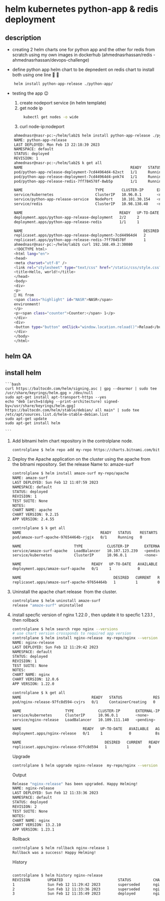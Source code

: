 # helm kubernetes python-app & redis deployment

## description

- creating 2 helm charts one for python app and the other for redis from scratch using my own images in dockerhub (ahmednasrhassan/redis - ahmednasrhassan/devops-challenge)

- define python app helm chart to be depnedent on redis chart to install both using one line :rocket: :rocket:

```bash
    helm install python-app-release ./python-app/
```

- testing the app :wink:
    1. create nodeport service (in helm template)
    2. get node ip

    ```bash
         kubectl get nodes -o wide
    ```
    3. curl node-ip:nodeport 

```bash
    ahmednasr@nasr-pc:~/helm/lab2$ helm install python-app-release ./python-app/
    NAME: python-app-release
    LAST DEPLOYED: Mon Feb 13 22:18:39 2023
    NAMESPACE: default
    STATUS: deployed
    REVISION: 1
    ahmednasr@nasr-pc:~/helm/lab2$ k get all
    NAME                                                 READY   STATUS    RESTARTS   AGE
    pod/python-app-release-deployment-7cd44964d4-62xct   1/1     Running   0          10s
    pod/python-app-release-deployment-7cd44964d4-pnk74   1/1     Running   0          10s
    pod/python-app-release-redis-7ff784578f-8wb5p        1/1     Running   0          10s

    NAME                                 TYPE        CLUSTER-IP      EXTERNAL-IP   PORT(S)          AGE
    service/kubernetes                   ClusterIP   10.96.0.1       <none>        443/TCP          10h
    service/python-app-release-service   NodePort    10.101.30.154   <none>        8000:30080/TCP   10s
    service/redis                        ClusterIP   10.98.138.48    <none>        6379/TCP         10s

    NAME                                            READY   UP-TO-DATE   AVAILABLE   AGE
    deployment.apps/python-app-release-deployment   2/2     2            2           10s
    deployment.apps/python-app-release-redis        1/1     1            1           10s

    NAME                                                       DESIRED   CURRENT   READY   AGE
    replicaset.apps/python-app-release-deployment-7cd44964d4   2         2         2       10s
    replicaset.apps/python-app-release-redis-7ff784578f        1         1         1       10s
    ahmednasr@nasr-pc:~/helm/lab2$ curl 192.168.49.2:30080
    <!DOCTYPE html>
    <html lang="en">
    <head>
    <meta charset="utf-8" />
    <link rel="stylesheet" type="text/css" href="/static/css/style.css?v=64d12fd9c6484b319e192082c6c64592">
    <title>Hello, world!</title>
    </head>
    <body>
    <div>
    <p>
    👋 Hi from
    <span class="highlight" id="NASR">NASR</span>
    environment!
    </p>
    <p><span class="counter">Counter:</span> 1</p>
    </div>
    <div>
    <button type="button" onClick="window.location.reload()">Reload</button>
    </div>
    </body>
    </html>
```

## helm QA

## install helm

    ```bash
    curl https://baltocdn.com/helm/signing.asc | gpg --dearmor | sudo tee /usr/share/keyrings/helm.gpg > /dev/null
    sudo apt-get install apt-transport-https --yes
    echo "deb [arch=$(dpkg --print-architecture) signed-by=/usr/share/keyrings/helm.gpg] https://baltocdn.com/helm/stable/debian/ all main" | sudo tee /etc/apt/sources.list.d/helm-stable-debian.list
    sudo apt-get update
    sudo apt-get install helm

    ```

1. Add bitnami helm chart repository in the controlplane node.

    ```bash
    controlplane $ helm repo add my-repo https://charts.bitnami.com/bitnami
    ```

2. Deploy the Apache application on the cluster using the apache from the bitnami repository.
Set the release Name to: amaze-surf

    ```bash
    controlplane $ helm install amaze-surf my-repo/apache 
    NAME: amaze-surf
    LAST DEPLOYED: Sun Feb 12 11:07:59 2023
    NAMESPACE: default
    STATUS: deployed
    REVISION: 1
    TEST SUITE: None
    NOTES:
    CHART NAME: apache
    CHART VERSION: 9.2.15
    APP VERSION: 2.4.55

    controlplane $ k get all
    NAME                                    READY   STATUS    RESTARTS   AGE
    pod/amaze-surf-apache-97654464b-rjgjx   0/1     Running   0          9s

    NAME                        TYPE           CLUSTER-IP       EXTERNAL-IP   PORT(S)                      AGE
    service/amaze-surf-apache   LoadBalancer   10.107.123.239   <pending>     80:31233/TCP,443:30460/TCP   9s
    service/kubernetes          ClusterIP      10.96.0.1        <none>        443/TCP                      16d

    NAME                                READY   UP-TO-DATE   AVAILABLE   AGE
    deployment.apps/amaze-surf-apache   0/1     1            0           9s

    NAME                                          DESIRED   CURRENT   READY   AGE
    replicaset.apps/amaze-surf-apache-97654464b   1         1         0       9s
    ```

3. Uninstall the apache chart release  from the cluster.

    ```bash
    controlplane $ helm uninstall amaze-surf 
    release "amaze-surf" uninstalled
    ```

4. install specfic version of nginx 1.22.0 , then update it to specfic 1.23.1 , then rollback

    ```bash
    controlplane $ helm search repo nginx --versions 
    # use chart version crossponds to required app version 
    controlplane $ helm install nginx-release  my-repo/nginx --version 12.0.6
    NAME: nginx-release
    LAST DEPLOYED: Sun Feb 12 11:29:42 2023
    NAMESPACE: default
    STATUS: deployed
    REVISION: 1
    TEST SUITE: None
    NOTES:
    CHART NAME: nginx
    CHART VERSION: 12.0.6
    APP VERSION: 1.22.0

    controlplane $ k get all
    NAME                                READY   STATUS              RESTARTS   AGE
    pod/nginx-release-97fc8d594-cvjrs   0/1     ContainerCreating   0          8s

    NAME                    TYPE           CLUSTER-IP       EXTERNAL-IP   PORT(S)        AGE
    service/kubernetes      ClusterIP      10.96.0.1        <none>        443/TCP        16d
    service/nginx-release   LoadBalancer   10.109.111.140   <pending>     80:31549/TCP   8s

    NAME                            READY   UP-TO-DATE   AVAILABLE   AGE
    deployment.apps/nginx-release   0/1     1            0           8s

    NAME                                      DESIRED   CURRENT   READY   AGE
    replicaset.apps/nginx-release-97fc8d594   1         1         0       8s
    ```

    Upgrade

    ```bash
    controlplane $ helm upgrade nginx-release  my-repo/nginx --version 13.2.10
    ```
    
    Output

    ```bash
    Release "nginx-release" has been upgraded. Happy Helming!
    NAME: nginx-release
    LAST DEPLOYED: Sun Feb 12 11:33:36 2023
    NAMESPACE: default
    STATUS: deployed
    REVISION: 2
    TEST SUITE: None
    NOTES:
    CHART NAME: nginx
    CHART VERSION: 13.2.10
    APP VERSION: 1.23.1
    
    ```
    Rollback

    ```bash
    controlplane $ helm rollback nginx-release 1
    Rollback was a success! Happy Helming!
    ```

    History

    ```bash
    
    controlplane $ helm history nginx-release
    REVISION        UPDATED                         STATUS          CHART           APP VERSION     DESCRIPTION     
    1               Sun Feb 12 11:29:42 2023        superseded      nginx-12.0.6    1.22.0          Install complete
    2               Sun Feb 12 11:33:36 2023        superseded      nginx-13.2.10   1.23.1          Upgrade complete
    3               Sun Feb 12 11:35:49 2023        deployed        nginx-12.0.6    1.22.0          Rollback to 1  

    ```
